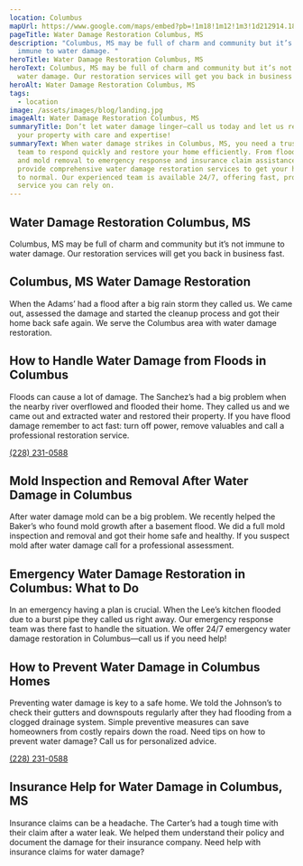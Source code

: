 ```yaml
---
location: Columbus
mapUrl: https://www.google.com/maps/embed?pb=!1m18!1m12!1m3!1d212914.18135474966!2d-88.59137938488365!3d33.50699429614338!2m3!1f0!2f0!3f0!3m2!1i1024!2i768!4f13.1!3m3!1m2!1s0x8886ebdb4e7e83d1%3A0x6a9927629d2a4c49!2sColumbus%2C%20MS%2C%20USA!5e0!3m2!1sen!2sph!4v1728661698343!5m2!1sen!2sph
pageTitle: Water Damage Restoration Columbus, MS
description: "Columbus, MS may be full of charm and community but it’s not
  immune to water damage. "
heroTitle: Water Damage Restoration Columbus, MS
heroText: Columbus, MS may be full of charm and community but it’s not immune to
  water damage. Our restoration services will get you back in business fast.
heroAlt: Water Damage Restoration Columbus, MS
tags:
  - location
image: /assets/images/blog/landing.jpg
imageAlt: Water Damage Restoration Columbus, MS
summaryTitle: Don’t let water damage linger—call us today and let us restore
  your property with care and expertise!
summaryText: When water damage strikes in Columbus, MS, you need a trusted local
  team to respond quickly and restore your home efficiently. From flood damage
  and mold removal to emergency response and insurance claim assistance, we
  provide comprehensive water damage restoration services to get your home back
  to normal. Our experienced team is available 24/7, offering fast, professional
  service you can rely on.
---
```

## Water Damage Restoration Columbus, MS

Columbus, MS may be full of charm and community but it’s not immune to water damage. Our restoration services will get you back in business fast.

## Columbus, MS Water Damage Restoration

When the Adams’ had a flood after a big rain storm they called us. We came out, assessed the damage and started the cleanup process and got their home back safe again. We serve the Columbus area with water damage restoration.

## How to Handle Water Damage from Floods in Columbus

Floods can cause a lot of damage. The Sanchez’s had a big problem when the nearby river overflowed and flooded their home. They called us and we came out and extracted water and restored their property. If you have flood damage remember to act fast: turn off power, remove valuables and call a professional restoration service.

[(228) 231-0588](tel:2282310588)

## Mold Inspection and Removal After Water Damage in Columbus

After water damage mold can be a big problem. We recently helped the Baker’s who found mold growth after a basement flood. We did a full mold inspection and removal and got their home safe and healthy. If you suspect mold after water damage call for a professional assessment.

## Emergency Water Damage Restoration in Columbus: What to Do

In an emergency having a plan is crucial. When the Lee’s kitchen flooded due to a burst pipe they called us right away. Our emergency response team was there fast to handle the situation. We offer 24/7 emergency water damage restoration in Columbus—call us if you need help!

## How to Prevent Water Damage in Columbus Homes

Preventing water damage is key to a safe home. We told the Johnson’s to check their gutters and downspouts regularly after they had flooding from a clogged drainage system. Simple preventive measures can save homeowners from costly repairs down the road. Need tips on how to prevent water damage? Call us for personalized advice.

[(228) 231-0588](tel:2282310588)

## Insurance Help for Water Damage in Columbus, MS

Insurance claims can be a headache. The Carter’s had a tough time with their claim after a water leak. We helped them understand their policy and document the damage for their insurance company. Need help with insurance claims for water damage?
